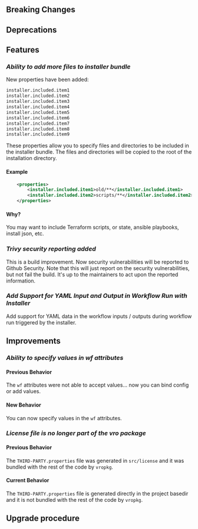 [//]: # (VERSION_PLACEHOLDER DO NOT DELETE)
[//]: # (Used when working on a new release. Placed together with the Version.md)
[//]: # (Nothing here is optional. If a step must not be performed, it must be said so)
[//]: # (Do not fill the version, it will be done automatically)
[//]: # (Quick Intro to what is the focus of this release)

## Breaking Changes

[//]: # (### *Breaking Change*)
[//]: # (Describe the breaking change AND explain how to resolve it)
[//]: # (You can utilize internal links /e.g. link to the upgrade procedure, link to the improvement|deprecation that introduced this/)

## Deprecations

[//]: # (### *Deprecation*)
[//]: # (Explain what is deprecated and suggest alternatives)

[//]: # (Features -> New Functionality)

## Features

[//]: # (### *Feature Name*)
[//]: # (Describe the feature)
[//]: # (Optional But higlhy recommended Specify *NONE* if missing)
[//]: # (#### Relevant Documentation:)

[//]: # (Improvements -> Bugfixes/hotfixes or general improvements)

### *Ability to add more files to installer bundle*

New properties have been added:

```xml
installer.included.item1
installer.included.item2
installer.included.item3
installer.included.item4
installer.included.item5
installer.included.item6
installer.included.item7
installer.included.item8
installer.included.item9
```

These properties allow you to specify files and directories to be included in the installer bundle. The files and directories will be copied to the root of the installation directory.

#### Example

```xml
    <properties>
        <installer.included.item1>old/**</installer.included.item1>
        <installer.included.item2>scripts/**</installer.included.item2>
    </properties>
```

#### Why?

You may want to include Terraform scripts, or state, ansible playbooks, install json, etc.

### *Trivy security reporting added*

This is a build improvement. Now security vulnerabilities will be reported to Github Security. Note that this will just report on the security vulnerabilities, but not fail the build. It's up to the maintainers to act upon the reported information.

### *Add Support for YAML Input and Output in Workflow Run with Installer*

Add support for YAML data in the workflow inputs / outputs during workflow run triggered by the installer.

## Improvements

[//]: # (### *Improvement Name* )
[//]: # (Talk ONLY regarding the improvement)
[//]: # (Optional But higlhy recommended)
[//]: # (#### Previous Behavior)
[//]: # (Explain how it used to behave, regarding to the change)
[//]: # (Optional But higlhy recommended)
[//]: # (#### New Behavior)
[//]: # (Explain how it behaves now, regarding to the change)
[//]: # (Optional But higlhy recommended Specify *NONE* if missing)
[//]: # (#### Relevant Documentation:)

### *Ability to specify values in wf attributes*

#### Previous Behavior

The `wf` attributes were not able to accept values... now you can bind config or add values.

#### New Behavior

You can now specify values in the `wf` attributes.

### *License file is no longer part of the vro package*

#### Previous Behavior

The `THIRD-PARTY.properties` file was generated in `src/license` and it was bundled with the rest of the code by `vropkg`.

#### Current Behavior

The `THIRD-PARTY.properties` file is generated directly in the project basedir and it is not bundled with the rest of the code by `vropkg`.

## Upgrade procedure

[//]: # (Explain in details if something needs to be done)
